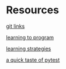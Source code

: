 # Resources #

[git links](./links/git.html)

[learning to program](./blog/learning-to-program.html)

[learning strategies](./links/learning_strategies.html)

[a quick taste of pytest](./talks/2015-11-19_python-utah-north_a-quick-taste-of-pytest/presentation.html)
